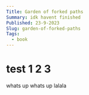 ```yaml
---
Title: Garden of forked paths
Summary: idk havent finished
Published: 23-9-2023
Slug: garden-of-forked-paths
Tags:
  - book
---
```


# test 1 2 3 

whats up whats up 
lalala
